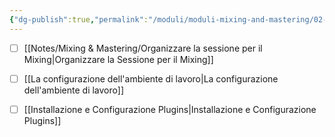 ```yaml
---
{"dg-publish":true,"permalink":"/moduli/moduli-mixing-and-mastering/02-modulo-organizzazione-e-settaggio/"}
---
```





- [ ] [[Notes/Mixing & Mastering/Organizzare la sessione per il Mixing\|Organizzare la Sessione per il Mixing]]
- [ ] [[La configurazione dell'ambiente di lavoro\|La configurazione dell'ambiente di lavoro]]
- [ ] [[Installazione e Configurazione Plugins\|Installazione e Configurazione Plugins]]


